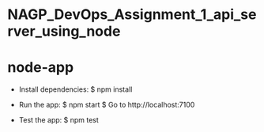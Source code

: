 # NAGP_DevOps_Assignment_1_api_server_using_node

# node-app

- Install dependencies:
     $ npm install

- Run the app:
     $ npm start
     $ Go to http://localhost:7100

- Test the app:
    $ npm test